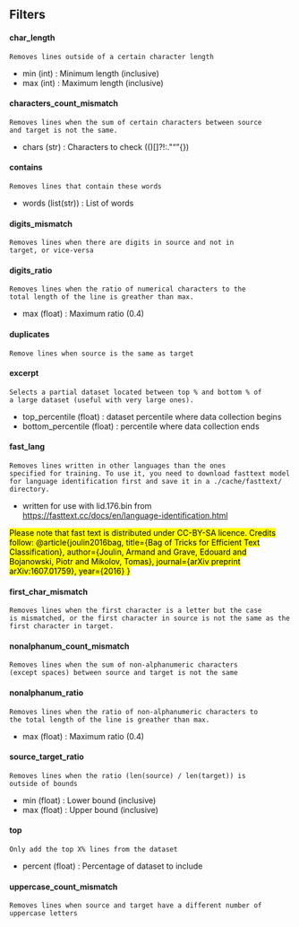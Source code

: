 ## Filters

#### char_length
<code>Removes lines outside of a certain character length
</code>
 * min (int) : Minimum length (inclusive)
 * max (int) : Maximum length (inclusive)

#### characters_count_mismatch
<code>Removes lines when the sum of certain characters between source and target is not the same.
</code>
 * chars (str) : Characters to check (()[]?!:."“”{})

#### contains
<code>Removes lines that contain these words
</code>
 * words (list(str)) : List of words

#### digits_mismatch
<code>Removes lines when there are digits in source and not in target, or vice-versa</code>

#### digits_ratio
<code>Removes lines when the ratio of numerical characters to the total length of the line
is greather than max.
</code>
 * max (float) : Maximum ratio (0.4)

#### duplicates
<code>Remove lines when source is the same as target</code>

#### excerpt
<code>Selects a partial dataset located between top % and bottom % of a large dataset (useful with very large ones).</code>
* top_percentile (float) : dataset percentile where data collection begins
* bottom_percentile (float) : percentile where data collection ends
  
#### fast_lang
<code>Removes lines written in other languages than the ones specified for training. To use it, you need to download fasttext model for language identification first and save it in a ./cache/fasttext/ directory.</code>
* written for use with lid.176.bin from https://fasttext.cc/docs/en/language-identification.html

<mark>Please note that fast text is distributed under CC-BY-SA licence. Credits follow:
@article{joulin2016bag,
  title={Bag of Tricks for Efficient Text Classification},
  author={Joulin, Armand and Grave, Edouard and Bojanowski, Piotr and Mikolov, Tomas},
  journal={arXiv preprint arXiv:1607.01759},
  year={2016}
}
</mark>
  
#### first_char_mismatch
<code>Removes lines when the first character is a letter but the case is mismatched, or the first character in source is not the same as the first character in target.</code>

#### nonalphanum_count_mismatch
<code>Removes lines when the sum of non-alphanumeric characters (except spaces) between source and target is not the same</code>

#### nonalphanum_ratio
<code>Removes lines when the ratio of non-alphanumeric characters to the total length of the line
is greather than max.
</code>
 * max (float) : Maximum ratio (0.4)

#### source_target_ratio
<code>Removes lines when the ratio (len(source) / len(target)) is outside of bounds
</code>
 * min (float) : Lower bound (inclusive)
 * max (float) : Upper bound (inclusive)

#### top
<code>Only add the top X% lines from the dataset
</code>
 * percent (float) : Percentage of dataset to include

#### uppercase_count_mismatch
<code>Removes lines when source and target have a different number of uppercase letters</code>

